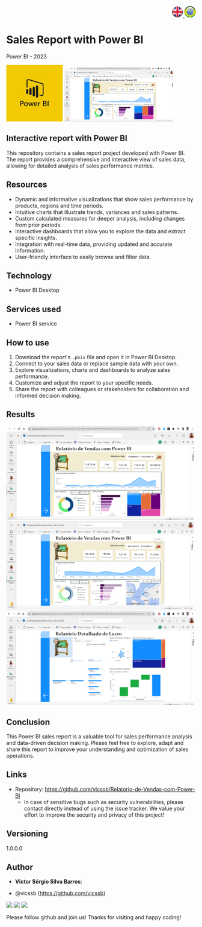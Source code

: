 <div align="right"> 
<a href="./readme.md"> <img src="./IMG/LogoUK.png" alt="Logo UK" width="30"/></a><a href="./leiame.md"> <img src="./IMG/logoBrazil.png" alt="Logo Brasil" width="30"/> </a>
</div>
<H1>Sales Report with Power BI</H1>

Power BI - 2023

<img src="./IMG/logoPBI.jfif" alt="Página 1" width="150"/>  <img src="./IMG/Server1.png" alt="Página 1" width="290"/> 
 
## Interactive report with Power BI
 
This repository contains a sales report project developed with Power BI. The report provides a comprehensive and interactive view of sales data, allowing for detailed analysis of sales performance metrics.
 
 
## Resources

- Dynamic and informative visualizations that show sales performance by products, regions and time periods.
- Intuitive charts that illustrate trends, variances and sales patterns.
- Custom calculated measures for deeper analysis, including changes from prior periods.
- Interactive dashboards that allow you to explore the data and extract specific insights.
- Integration with real-time data, providing updated and accurate information.
- User-friendly interface to easily browse and filter data.

## Technology
 
* Power BI Desktop
 
## Services used
 
* Power BI service
 
 
## How to use
 
1. Download the report's `.pbix` file and open it in Power BI Desktop.
2. Connect to your sales data or replace sample data with your own.
3. Explore visualizations, charts and dashboards to analyze sales performance.
4. Customize and adjust the report to your specific needs.
5. Share the report with colleagues or stakeholders for collaboration and informed decision making.

## Results
 
<img src="./IMG/Server1.png" alt="Page 1" width="500"/>
<img src="./IMG/Server1a.png" alt="Page 1" width="500"/>
<img src="./IMG/Server2.png" alt="Page 2" width="500"/>
 
 
## Conclusion

This Power BI sales report is a valuable tool for sales performance analysis and data-driven decision making. Please feel free to explore, adapt and share this report to improve your understanding and optimization of sales operations.

## Links
 
   - Repository: https://github.com/vicssb/Relatorio-de-Vendas-com-Power-BI
     - In case of sensitive bugs such as security vulnerabilities, please contact
       directly instead of using the issue tracker. We value your effort
       to improve the security and privacy of this project!

 
## Versioning
 
1.0.0.0
 
 
## Author
 
* **Victor Sérgio Silva Barros**: 

- @vicssb (https://github.com/vicssb)
 
<p align="left">
  <a href="mailto:vicssb@gmail.com" alt="Gmail" target = "_blank">
  <img src="https://img.shields.io/badge/-Gmail-FF0000?style=flat-square&labelColor=FF0000&logo=gmail&logoColor=white&link=mailto:vicssb@gmail.com" /></a>

  <a href="https://www.linkedin.com/in/victor-sergio-silva-barros/" alt="Linkedin" target = "_blank">
  <img src="https://img.shields.io/badge/-Linkedin-0e76a8?style=flat-square&logo=Linkedin&logoColor=white&link=https://www.linkedin.com/in/victor-sergio-silva-barros/" /></a>

  <a href="https://wa.me/+5512997393135" alt="WhatsApp" target = "_blank">
  <img src="https://img.shields.io/badge/-WhatsApp-25d366?style=flat-square&labelColor=25d366&logo=whatsapp&logoColor=white&link=https://wa.me/+5512987085327"/></a>

  </p>  

<p>Please follow github and join us!
Thanks for visiting and happy coding!</p>
